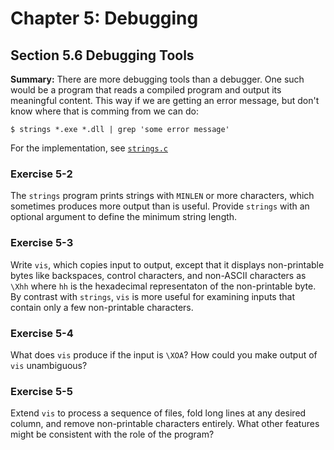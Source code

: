 # Chapter 5: Debugging

## Section 5.6 Debugging Tools
**Summary:** There are more debugging tools than a debugger.
One such would be a program that reads a compiled program and output its meaningful content.
This way if we are getting an error message, but don't know where that is comming from we can do:
```
$ strings *.exe *.dll | grep 'some error message'
```
For the implementation, see [`strings.c`](strings.c)

### Exercise 5-2
The `strings` program prints strings with `MINLEN` or more characters, which sometimes produces more output than is useful.
Provide `strings` with an optional argument to define the minimum string length.

### Exercise 5-3
Write `vis`, which copies input to output, except that it displays non-printable bytes like backspaces, control characters,
and non-ASCII characters as `\Xhh` where `hh` is the hexadecimal representaton of the non-printable byte.
By contrast with `strings`, `vis` is more useful for examining inputs that contain only a few non-printable characters.

### Exercise 5-4
What does `vis` produce if the input is `\XOA`? How could you make output of `vis` unambiguous?

### Exercise 5-5
Extend `vis` to process a sequence of files, fold long lines at any desired column, and remove non-printable characters entirely.
What other features might be consistent with the role of the program?
